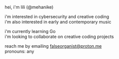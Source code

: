 hei, i'm lili (@mehanike)  

i'm interested in cybersecurity and creative coding  
i'm also interested in early and contemporary music  

i'm currently learning Go   
i'm looking to collaborate on creative coding projects  

reach me by emailing falseorganist@proton.me  
pronouns: any
